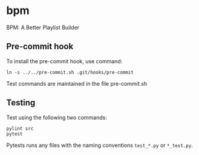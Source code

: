 # bpm
BPM: A Better Playlist Builder

## Pre-commit hook
To install the pre-commit hook, use command: 

`ln -s ../../pre-commit.sh .git/hooks/pre-commit`

Test commands are maintained in the file pre-commit.sh

## Testing

Test using the following two commands:
```
pylint src
pytest
```

Pytests runs any files with the naming conventions `test_*.py` or `*_test.py`.

